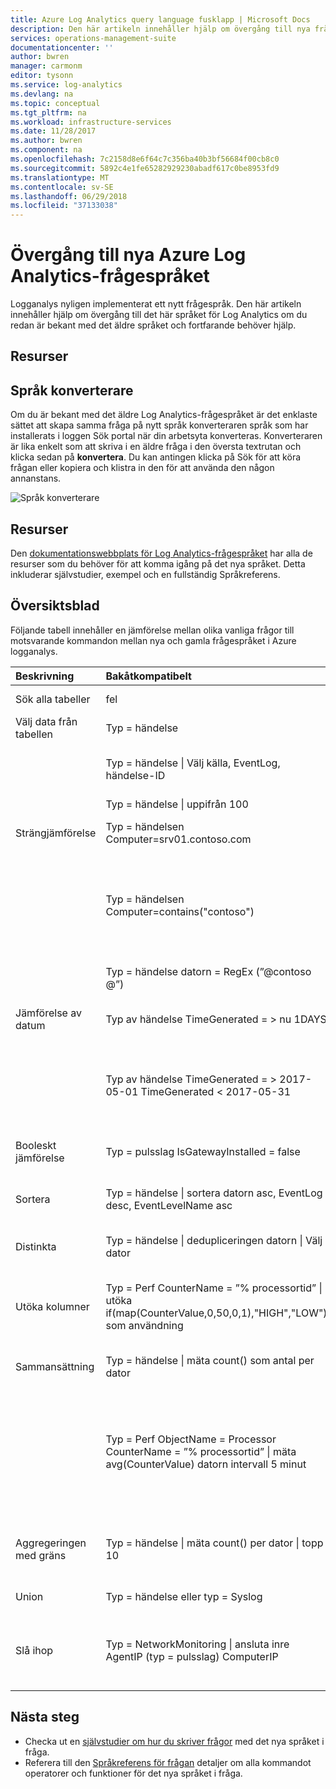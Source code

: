 ```yaml
---
title: Azure Log Analytics query language fusklapp | Microsoft Docs
description: Den här artikeln innehåller hjälp om övergång till nya frågespråket för Log Analytics om du redan är bekant med det äldre språket.
services: operations-management-suite
documentationcenter: ''
author: bwren
manager: carmonm
editor: tysonn
ms.service: log-analytics
ms.devlang: na
ms.topic: conceptual
ms.tgt_pltfrm: na
ms.workload: infrastructure-services
ms.date: 11/28/2017
ms.author: bwren
ms.component: na
ms.openlocfilehash: 7c2158d8e6f64c7c356ba40b3bf56684f00cb8c0
ms.sourcegitcommit: 5892c4e1fe65282929230abadf617c0be8953fd9
ms.translationtype: MT
ms.contentlocale: sv-SE
ms.lasthandoff: 06/29/2018
ms.locfileid: "37133038"
---
```

# <a name="transitioning-to-azure-log-analytics-new-query-language"></a>Övergång till nya Azure Log Analytics-frågespråket
Logganalys nyligen implementerat ett nytt frågespråk.  Den här artikeln innehåller hjälp om övergång till det här språket för Log Analytics om du redan är bekant med det äldre språket och fortfarande behöver hjälp.

## <a name="resources"></a>Resurser


## <a name="language-converter"></a>Språk konverterare

Om du är bekant med det äldre Log Analytics-frågespråket är det enklaste sättet att skapa samma fråga på nytt språk konverteraren språk som har installerats i loggen Sök portal när din arbetsyta konverteras.  Konverteraren är lika enkelt som att skriva i en äldre fråga i den översta textrutan och klicka sedan på **konvertera**.  Du kan antingen klicka på Sök för att köra frågan eller kopiera och klistra in den för att använda den någon annanstans.

![Språk konverterare](media/log-analytics-log-search-upgrade/language-converter.png)


## <a name="resources"></a>Resurser
Den [dokumentationswebbplats för Log Analytics-frågespråket](https://docs.loganalytics.io) har alla de resurser som du behöver för att komma igång på det nya språket.  Detta inkluderar självstudier, exempel och en fullständig Språkreferens.


## <a name="cheat-sheet"></a>Översiktsblad

Följande tabell innehåller en jämförelse mellan olika vanliga frågor till motsvarande kommandon mellan nya och gamla frågespråket i Azure logganalys.

| Beskrivning | Bakåtkompatibelt | nytt |
|:--|:--|:--|
| Sök alla tabeller      | fel | Sök ”error” (inte skiftlägeskänsliga) |
| Välj data från tabellen | Typ = händelse |  Händelse |
|                        | Typ = händelse &#124; Välj källa, EventLog, händelse-ID | Händelsen &#124; projektet källa, EventLog, händelse-ID |
|                        | Typ = händelse &#124; uppifrån 100 | Händelsen &#124; ta 100 |
| Strängjämförelse      | Typ = händelsen Computer=srv01.contoso.com   | Händelsen &#124; där datorn == ”srv01.contoso.com” |
|                        | Typ = händelsen Computer=contains("contoso") | Händelsen &#124; där datorn innehåller ”contoso” (inte skiftlägeskänsliga)<br>Händelsen &#124; där datorn contains_cs ”Contoso” (skiftlägeskänslig) |
|                        | Typ = händelse datorn = RegEx (”\@contoso @”)  | Händelsen &#124; där datorn matchar regex ”. *contoso*” |
| Jämförelse av datum        | Typ av händelse TimeGenerated = > nu 1DAYS | Händelsen &#124; där TimeGenerated > ago(1d) |
|                        | Typ av händelse TimeGenerated = > 2017-05-01 TimeGenerated < 2017-05-31 | Händelsen &#124; där TimeGenerated mellan (datetime(2017-05-01)... datetime(2017-05-31)) |
| Booleskt jämförelse     | Typ = pulsslag IsGatewayInstalled = false  | Pulsslag \| där IsGatewayInstalled == false |
| Sortera                   | Typ = händelse &#124; sortera datorn asc, EventLog desc, EventLevelName asc | Händelsen \| sortera efter dator asc, EventLog desc, EventLevelName asc |
| Distinkta               | Typ = händelse &#124; dedupliceringen datorn \| Välj dator | Händelsen &#124; sammanfatta per dator, EventLog |
| Utöka kolumner         | Typ = Perf CounterName = ”% processortid” &#124; utöka if(map(CounterValue,0,50,0,1),"HIGH","LOW") som användning | Perf &#124; där CounterName == ”% processortid” \| utöka användningen = iff (CounterValue > 50, ”hög”, ”lågt”) |
| Sammansättning            | Typ = händelse &#124; mäta count() som antal per dator | Händelsen &#124; sammanfatta Count = count() per dator |
|                                | Typ = Perf ObjectName = Processor CounterName = ”% processortid” &#124; mäta avg(CounterValue) datorn intervall 5 minut | Perf &#124; där ObjectName == ”-Processor” och CounterName == ”% processortid” &#124; sammanfatta avg(CounterValue) per dator, bin (TimeGenerated 5 minuter) |
| Aggregeringen med gräns | Typ = händelse &#124; mäta count() per dator &#124; topp 10 | Händelsen &#124; sammanfatta AggregatedValue = count() per dator &#124; begränsa 10 |
| Union                  | Typ = händelse eller typ = Syslog | Union händelse Syslog |
| Slå ihop                   | Typ = NetworkMonitoring &#124; ansluta inre AgentIP (typ = pulsslag) ComputerIP | NetworkMonitoring &#124; ansluta typ = internt (Sök typen == ”pulsslag”) på $left. AgentIP == $right.ComputerIP |



## <a name="next-steps"></a>Nästa steg
- Checka ut en [självstudier om hur du skriver frågor](https://go.microsoft.com/fwlink/?linkid=856078) med det nya språket i fråga.
- Referera till den [Språkreferens för frågan](https://go.microsoft.com/fwlink/?linkid=856079) detaljer om alla kommandot operatorer och funktioner för det nya språket i fråga.  
